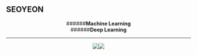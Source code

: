 ## SEOYEON 


<div align="center">
 
 ######**Machine Learning** <br/>
 ######**Deep Learning**


 
 <hr/>
  <img src="https://img.shields.io/badge/Python-3776AB?style=flat&logo=Python&logoColor=white"/><img src="https://img.shields.io/badge/HTML5-E34F26?style=flat&logo=HTML5&logoColor=white"/>
</div>












